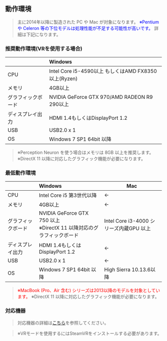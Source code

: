 ## 動作環境

>主に2014年以降に製造された PC や Mac が対象になります。
><font color="Blue">※Pentium や Celeron 等の下位モデルは処理性能が不足する可能性が高いです。</font>
>詳細は下記になります。

### 推奨動作環境(VRを使用する場合)

||Windows|
|---|:---|
|CPU|Intel Core i5-4590以上 もしくはAMD FX8350以上(Ryzen)|
|メモリ| 4GB以上|
|グラフィックボード|NVIDIA GeForce GTX 970/AMD RADEON R9 290以上|
|ディスプレイ出力|HDMI 1.4もしくはDisplayPort 1.2|
|USB|USB2.0 x 1|
|OS|Windows 7 SP1 64bit 以降|

>※Perception Neuron を使う場合はメモリは 8GB 以上を推奨します。
>※DirectX 11 以降に対応したグラフィック機能が必要になります。

### 最低動作環境

||Windows|Mac|
|---|:---|---|
|CPU|Intel Core i5 第3世代以降|←|
|メモリ|4GB以上|←|
|グラフィックボード|NVIDIA GeForce GTX 750 以上<br>※DirectX 11 以降対応のグラフィックボード|Intel Core i3-4000 シリーズ内蔵GPU 以上|
|ディスプレイ出力|HDMI 1.4もしくはDisplayPort 1.2|←|
|USB|USB2.0 x 1|←|
|OS|Windows 7 SP1 64bit 以降|High Sierra 10.13.6以降|

><font color="Red">※MacBook (Pro、Air 含む) シリーズは2013以降のモデルを対象としています。</font>
>※DirectX 11 以降に対応したグラフィック機能が必要になります。


### 対応機器

>対応機器の詳細は[こちら](#equipment.md)を参照してください。

>※VRモードを使用するにはSteamVRをインストールする必要があります。

